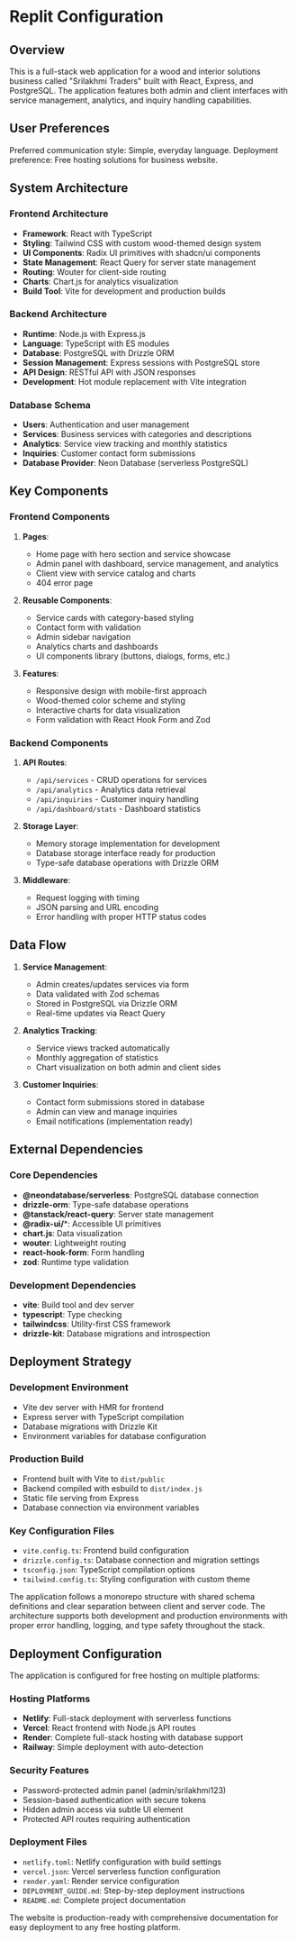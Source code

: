 # Replit Configuration

## Overview

This is a full-stack web application for a wood and interior solutions business called "Srilakhmi Traders" built with React, Express, and PostgreSQL. The application features both admin and client interfaces with service management, analytics, and inquiry handling capabilities.

## User Preferences

Preferred communication style: Simple, everyday language.
Deployment preference: Free hosting solutions for business website.

## System Architecture

### Frontend Architecture
- **Framework**: React with TypeScript
- **Styling**: Tailwind CSS with custom wood-themed design system
- **UI Components**: Radix UI primitives with shadcn/ui components
- **State Management**: React Query for server state management
- **Routing**: Wouter for client-side routing
- **Charts**: Chart.js for analytics visualization
- **Build Tool**: Vite for development and production builds

### Backend Architecture
- **Runtime**: Node.js with Express.js
- **Language**: TypeScript with ES modules
- **Database**: PostgreSQL with Drizzle ORM
- **Session Management**: Express sessions with PostgreSQL store
- **API Design**: RESTful API with JSON responses
- **Development**: Hot module replacement with Vite integration

### Database Schema
- **Users**: Authentication and user management
- **Services**: Business services with categories and descriptions
- **Analytics**: Service view tracking and monthly statistics
- **Inquiries**: Customer contact form submissions
- **Database Provider**: Neon Database (serverless PostgreSQL)

## Key Components

### Frontend Components
1. **Pages**:
   - Home page with hero section and service showcase
   - Admin panel with dashboard, service management, and analytics
   - Client view with service catalog and charts
   - 404 error page

2. **Reusable Components**:
   - Service cards with category-based styling
   - Contact form with validation
   - Admin sidebar navigation
   - Analytics charts and dashboards
   - UI components library (buttons, dialogs, forms, etc.)

3. **Features**:
   - Responsive design with mobile-first approach
   - Wood-themed color scheme and styling
   - Interactive charts for data visualization
   - Form validation with React Hook Form and Zod

### Backend Components
1. **API Routes**:
   - `/api/services` - CRUD operations for services
   - `/api/analytics` - Analytics data retrieval
   - `/api/inquiries` - Customer inquiry handling
   - `/api/dashboard/stats` - Dashboard statistics

2. **Storage Layer**:
   - Memory storage implementation for development
   - Database storage interface ready for production
   - Type-safe database operations with Drizzle ORM

3. **Middleware**:
   - Request logging with timing
   - JSON parsing and URL encoding
   - Error handling with proper HTTP status codes

## Data Flow

1. **Service Management**:
   - Admin creates/updates services via form
   - Data validated with Zod schemas
   - Stored in PostgreSQL via Drizzle ORM
   - Real-time updates via React Query

2. **Analytics Tracking**:
   - Service views tracked automatically
   - Monthly aggregation of statistics
   - Chart visualization on both admin and client sides

3. **Customer Inquiries**:
   - Contact form submissions stored in database
   - Admin can view and manage inquiries
   - Email notifications (implementation ready)

## External Dependencies

### Core Dependencies
- **@neondatabase/serverless**: PostgreSQL database connection
- **drizzle-orm**: Type-safe database operations
- **@tanstack/react-query**: Server state management
- **@radix-ui/***: Accessible UI primitives
- **chart.js**: Data visualization
- **wouter**: Lightweight routing
- **react-hook-form**: Form handling
- **zod**: Runtime type validation

### Development Dependencies
- **vite**: Build tool and dev server
- **typescript**: Type checking
- **tailwindcss**: Utility-first CSS framework
- **drizzle-kit**: Database migrations and introspection

## Deployment Strategy

### Development Environment
- Vite dev server with HMR for frontend
- Express server with TypeScript compilation
- Database migrations with Drizzle Kit
- Environment variables for database configuration

### Production Build
- Frontend built with Vite to `dist/public`
- Backend compiled with esbuild to `dist/index.js`
- Static file serving from Express
- Database connection via environment variables

### Key Configuration Files
- `vite.config.ts`: Frontend build configuration
- `drizzle.config.ts`: Database connection and migration settings
- `tsconfig.json`: TypeScript compilation options
- `tailwind.config.ts`: Styling configuration with custom theme

The application follows a monorepo structure with shared schema definitions and clear separation between client and server code. The architecture supports both development and production environments with proper error handling, logging, and type safety throughout the stack.

## Deployment Configuration

The application is configured for free hosting on multiple platforms:

### Hosting Platforms
- **Netlify**: Full-stack deployment with serverless functions
- **Vercel**: React frontend with Node.js API routes
- **Render**: Complete full-stack hosting with database support
- **Railway**: Simple deployment with auto-detection

### Security Features
- Password-protected admin panel (admin/srilakhmi123)
- Session-based authentication with secure tokens
- Hidden admin access via subtle UI element
- Protected API routes requiring authentication

### Deployment Files
- `netlify.toml`: Netlify configuration with build settings
- `vercel.json`: Vercel serverless function configuration
- `render.yaml`: Render service configuration
- `DEPLOYMENT_GUIDE.md`: Step-by-step deployment instructions
- `README.md`: Complete project documentation

The website is production-ready with comprehensive documentation for easy deployment to any free hosting platform.